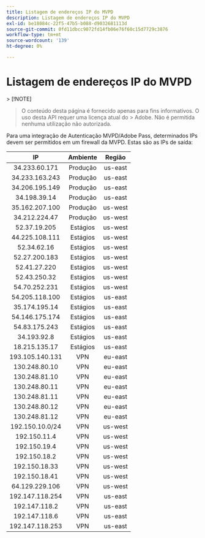 ```yaml
---
title: Listagem de endereços IP do MVPD
description: Listagem de endereços IP do MVPD
exl-id: be18084c-22f5-47b5-b088-d9032681113d
source-git-commit: 0fd11dbcc9072fd14fb06e76f60c15d7729c3876
workflow-type: tm+mt
source-wordcount: '139'
ht-degree: 0%

---
```



# Listagem de endereços IP do MVPD

&#x200B;> [!NOTE]
>
>O conteúdo desta página é fornecido apenas para fins informativos. O uso desta API requer uma licença atual do
>&#x200B;> Adobe. Não é permitida nenhuma utilização não autorizada.

Para uma integração de Autenticação MVPD/Adobe Pass, determinados IPs devem ser permitidos em um firewall da MVPD. Estas são as
IPs de saída:

| IP | Ambiente | Região |
|:---------------:|:-----------:|:-------:|
| 34.233.60.171 | Produção | us-east |
| 34.233.163.243 | Produção | us-east |
| 34.206.195.149 | Produção | us-east |
| 34.198.39.14 | Produção | us-east |
| 35.162.207.100 | Produção | us-west |
| 34.212.224.47 | Produção | us-west |
| 52.37.19.205 | Estágios | us-west |
| 44.225.108.111 | Estágios | us-west |
| 52.34.62.16 | Estágios | us-west |
| 52.27.200.183 | Estágios | us-west |
| 52.41.27.220 | Estágios | us-west |
| 52.43.250.32 | Estágios | us-west |
| 54.70.252.231 | Estágios | us-west |
| 54.205.118.100 | Estágios | us-east |
| 35.174.195.14 | Estágios | us-east |
| 54.146.175.174 | Estágios | us-east |
| 54.83.175.243 | Estágios | us-east |
| 34.193.92.8 | Estágios | us-east |
| 18.215.135.17 | Estágios | us-east |
| 193.105.140.131 | VPN | eu-east |
| 130.248.80.10 | VPN | eu-east |
| 130.248.81.10 | VPN | eu-east |
| 130.248.80.11 | VPN | eu-east |
| 130.248.81.11 | VPN | eu-east |
| 130.248.80.12 | VPN | eu-east |
| 130.248.81.12 | VPN | eu-east |
| 192.150.10.0/24 | VPN | us-west |
| 192.150.11.4 | VPN | us-west |
| 192.150.19.4 | VPN | us-west |
| 192.150.18.2 | VPN | us-west |
| 192.150.18.33 | VPN | us-west |
| 192.150.18.41 | VPN | us-west |
| 64.129.229.106 | VPN | us-west |
| 192.147.118.254 | VPN | us-east |
| 192.147.118.2 | VPN | us-east |
| 192.147.118.6 | VPN | us-east |
| 192.147.118.253 | VPN | us-east |
